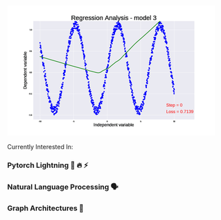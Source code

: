 
<p align="center">
  
![Alt Text](https://github.com/juxtafresh/juxtafresh/blob/main/regression_gif.gif)
  
Currently Interested In:
### Pytorch Lightning 🐍 🔥 ⚡️
### Natural Language Processing 🗣
### Graph Architectures 💠 

</p>      

